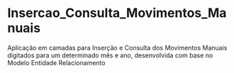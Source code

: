 # Insercao_Consulta_Movimentos_Manuais
Aplicação em camadas para Inserção e Consulta dos Movimentos Manuais digitados para um determinado mês e ano, desenvolvida com base no Modelo Entidade Relacionamento
